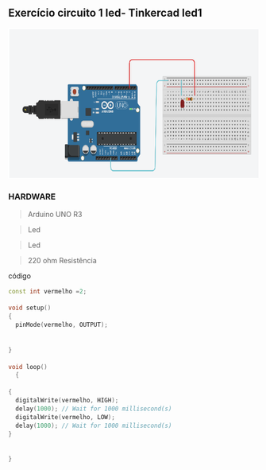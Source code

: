 


## Exercício circuito 1 led- Tinkercad led1


 ![led1](img/led1.png)









### HARDWARE
> Arduino UNO R3

> Led


> Led

> 220 ohm  Resistência












código
```cpp
const int vermelho =2;

void setup()
{
  pinMode(vermelho, OUTPUT);
  
 
}

void loop()
  {
  
{
  digitalWrite(vermelho, HIGH);
  delay(1000); // Wait for 1000 millisecond(s)
  digitalWrite(vermelho, LOW);
  delay(1000); // Wait for 1000 millisecond(s)
}

    
}
